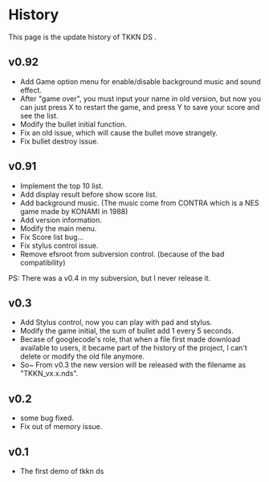 # History
This page is the update history of TKKN DS .

## v0.92

 - Add Game option menu for enable/disable background music and sound effect.
 - After "game over", you must input your name in old version, but now you can just press X to restart the game, and press Y to save your score and see the list.
 - Modify the bullet initial function.
 - Fix an old issue, which will cause the bullet move strangely.
 - Fix bullet destroy issue.

## v0.91

 - Implement the top 10 list.
 - Add display result before show score list.
 - Add background music. (The music come from CONTRA which is a NES game made by KONAMI in 1988)
 - Add version information.
 - Modify the main menu.
 - Fix Score list bug...
 - Fix stylus control issue.
 - Remove efsroot from subversion control. (because of the bad compatibility)
  
  PS: There was a v0.4 in my subversion, but I never release it.

## v0.3

 - Add Stylus control, now you can play with pad and stylus.
 - Modify the game initial, the sum of bullet add 1 every 5 seconds.
 - Becase of googlecode's role, that when a file first made download available to users, it became part of the history of the project, I can't delete or modify the old file anymore.
 - So~ From v0.3 the new version will be released with the filename as "TKKN_vx.x.nds".

## v0.2

 - some bug fixed.
 - Fix out of memory issue.
 
## v0.1

 - The first demo of tkkn ds
